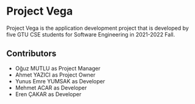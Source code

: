 # Project Vega  

Project Vega is the application development project that is developed by five GTU CSE students for Software Engineering in 2021-2022 Fall.

## Contributors

- Oğuz MUTLU as Project Manager
- Ahmet YAZICI as Project Owner
- Yunus Emre YUMSAK as Developer
- Mehmet ACAR as Developer
- Eren ÇAKAR as Developer